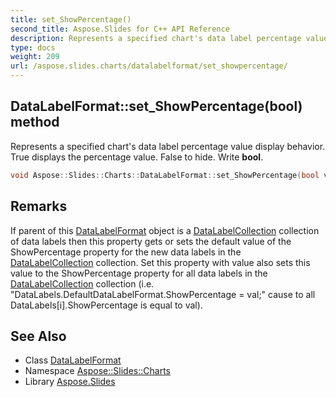 ```yaml
---
title: set_ShowPercentage()
second_title: Aspose.Slides for C++ API Reference
description: Represents a specified chart's data label percentage value display behavior. True displays the percentage value. False to hide. Write bool.
type: docs
weight: 209
url: /aspose.slides.charts/datalabelformat/set_showpercentage/
---
```

## DataLabelFormat::set_ShowPercentage(bool) method


Represents a specified chart's data label percentage value display behavior. True displays the percentage value. False to hide. Write **bool**.

```cpp
void Aspose::Slides::Charts::DataLabelFormat::set_ShowPercentage(bool value) override
```

## Remarks


If parent of this [DataLabelFormat](../) object is a [DataLabelCollection](../../datalabelcollection/) collection of data labels then this property gets or sets the default value of the ShowPercentage property for the new data labels in the [DataLabelCollection](../../datalabelcollection/) collection. Set this property with value also sets this value to the ShowPercentage property for all data labels in the [DataLabelCollection](../../datalabelcollection/) collection (i.e. \"DataLabels.DefaultDataLabelFormat.ShowPercentage = val;\" cause to all DataLabels[i].ShowPercentage is equal to val). 



## See Also

* Class [DataLabelFormat](../)
* Namespace [Aspose::Slides::Charts](../../)
* Library [Aspose.Slides](../../../)